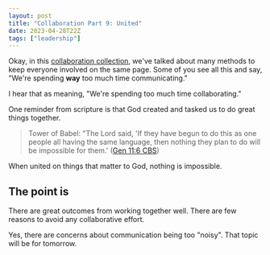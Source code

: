 ```yaml
---
layout: post
title: "Collaboration Part 9: United"
date: 2023-04-28T22Z
tags: ["leadership"]
---
```


Okay, in this [collaboration collection](/collaborative-superpowers), we've talked about many methods to keep everyone involved on the same page. Some of you see all this and say, "We're spending **way** too much time communicating."

I hear that as meaning, "We're spending too much time collaborating."

One reminder from scripture is that God created and tasked us to do great things together.

> Tower of Babel: "The Lord said, 'If they have begun to do this as one people all having the same language, then nothing they plan to do will be impossible for them.' ([Gen 11:6 CBS](https://read.lfwy.to/&7VbrRw))

When united on things that matter to God, nothing is impossible.

## The point is

There are great outcomes from working together well. There are few reasons to avoid any collaborative effort.

Yes, there are concerns about communication being too "noisy". That topic will be for tomorrow.
